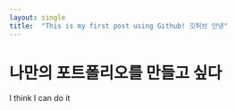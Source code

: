 ```yaml
---
layout: single
title:  "This is my first post using Github! 깃허브 안녕"
---
```


# 나만의 포트폴리오를 만들고 싶다

I think I can do it
